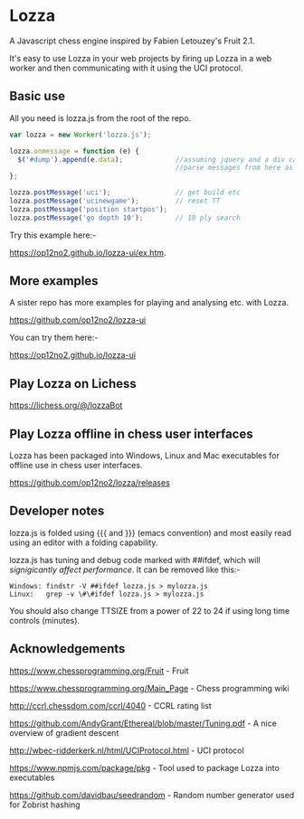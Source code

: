 # Lozza

A Javascript chess engine inspired by Fabien Letouzey's Fruit 2.1. 

It's easy to use Lozza in your web projects by firing up Lozza in a web worker and then communicating with it using the UCI protocol.

## Basic use

All you need is lozza.js from the root of the repo.

```Javascript
var lozza = new Worker('lozza.js');

lozza.onmessage = function (e) {
  $('#dump').append(e.data);             //assuming jquery and a div called #dump
                                         //parse messages from here as required
};

lozza.postMessage('uci');                // get build etc
lozza.postMessage('ucinewgame');         // reset TT
lozza.postMessage('position startpos');
lozza.postMessage('go depth 10');        // 10 ply search
```

Try this example here:-

https://op12no2.github.io/lozza-ui/ex.htm.

## More examples

A sister repo has more examples for playing and analysing etc. with Lozza.

https://github.com/op12no2/lozza-ui

You can try them here:-

https://op12no2.github.io/lozza-ui

## Play Lozza on Lichess

https://lichess.org/@/lozzaBot

## Play Lozza offline in chess user interfaces

Lozza has been packaged into Windows, Linux and Mac executables for offline use in chess user interfaces.

https://github.com/op12no2/lozza/releases
  
## Developer notes

lozza.js is folded using {{{ and }}} (emacs convention) and most easily read using an editor with a folding capability.

lozza.js has tuning and debug code marked with ##ifdef, which will _signigicantly affect performance_. It can be removed like this:-

```
Windows: findstr -V ##ifdef lozza.js > mylozza.js
Linux:   grep -v \#\#ifdef lozza.js > mylozza.js
```
You should also change TTSIZE from a power of 22 to 24 if using long time controls (minutes).

## Acknowledgements

https://www.chessprogramming.org/Fruit - Fruit

https://www.chessprogramming.org/Main_Page - Chess programming wiki

http://ccrl.chessdom.com/ccrl/4040 - CCRL rating list

https://github.com/AndyGrant/Ethereal/blob/master/Tuning.pdf - A nice overview of gradient descent

http://wbec-ridderkerk.nl/html/UCIProtocol.html - UCI protocol

https://www.npmjs.com/package/pkg - Tool used to package Lozza into executables

https://github.com/davidbau/seedrandom - Random number generator used for Zobrist hashing



